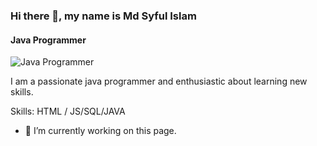 ### Hi there 👋, my name is Md Syful Islam
#### Java Programmer
![Java Programmer](C:\Users\TRUST\Downloads\Subheading.jpg)

I am a passionate java programmer and enthusiastic about learning new skills.

Skills: HTML / JS/SQL/JAVA

- 🔭 I’m currently working on this page. 




